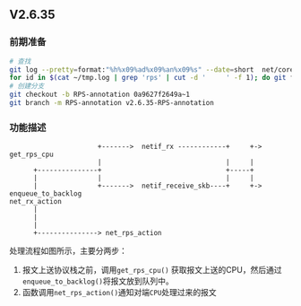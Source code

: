 ## V2.6.35

### 前期准备

```bash
# 查找
git log --pretty=format:"%h%x09%ad%x09%an%x09%s" --date=short  net/core/dev.c > ~/tmp.log
for id in $(cat ~/tmp.log | grep 'rps' | cut -d '     ' -f 1); do git format-patch -1 ${id} -o /home/yuchao/linux-kernel/linux-rps/; done;
# 创建分支
git checkout -b RPS-annotation 0a9627f2649a~1
git branch -m RPS-annotation v2.6.35-RPS-annotation
```

### 功能描述

```
                      +------->  netif_rx ------------+     +-> get_rps_cpu
                      |                               |     |
      +---------------+                               +-----+
      |               |                               |     |
      |               +------->  netif_receive_skb----+     +-> enqueue_to_backlog
net_rx_action
      |
      |
      |
      +---------------> net_rps_action
```

处理流程如图所示，主要分两步：

1. 报文上送协议栈之前，调用`get_rps_cpu()` 获取报文上送的CPU，然后通过`enqueue_to_backlog()`将报文放到队列中。
2. 函数调用`net_rps_action()`通知对端`CPU`处理过来的报文



